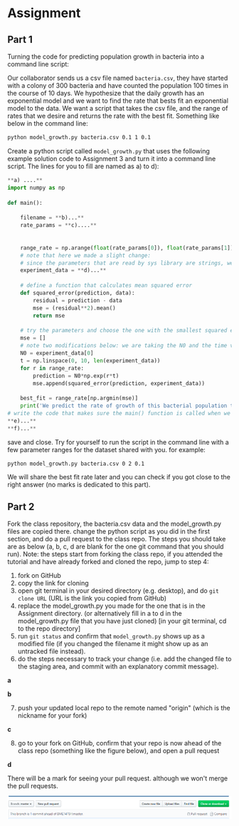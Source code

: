 # Assignment

## Part 1
Turning the code for predicting population growth in bacteria into a command line script:

Our collaborator sends us a csv file named `bacteria.csv`, they have started with a colony of 300 bacteria and have counted the population 100 times in the course of 10 days. We hypothesize that the daily growth has an exponential model and we want to find the rate that bests fit an exponential model to the data. We want a script that takes the csv file, and the range of rates that we desire and returns the rate with the best fit. Something like below in the command line:

```bash
python model_growth.py bacteria.csv 0.1 1 0.1
```

Create a python script called `model_growth.py` that uses the following example solution code to Assignment 3 and turn it into a command line script.
The lines for you to fill are named as a) to d):

```Python
**a) ....**
import numpy as np

def main():

    filename = **b)...**
    rate_params = **c)....**


    range_rate = np.arange(float(rate_params[0]), float(rate_params[1]), float(rate_params[2]))
    # note that here we made a slight change:
    # since the parameters that are read by sys library are strings, we have to convert them to floats. If we were using argpars library we could define type = 'float'
    experiment_data = **d)...**

    # define a function that calculates mean squared error
    def squared_error(prediction, data):
        residual = prediction - data
        mse = (residual**2).mean()          
        return mse

    # try the parameters and choose the one with the smallest squared error
    mse = []
    # note two modifications below: we are taking the N0 and the time vector from data
    N0 = experiment_data[0]
    t = np.linspace(0, 10, len(experiment_data))
    for r in range_rate:
        prediction = N0*np.exp(r*t)
        mse.append(squared_error(prediction, experiment_data))

    best_fit = range_rate[np.argmin(mse)]
    print('We predict the rate of growth of this bacterial population to be', best_fit)
# write the code that makes sure the main() function is called when we run the script from command line
**e)...**
**f)...**
```
save and close.
Try for yourself to run the script in the command line with a few parameter ranges for the dataset shared with you. for example:
```
python model_growth.py bacteria.csv 0 2 0.1
```
We will share the best fit rate later and you can check if you got close to the right answer (no marks is dedicated to this part).

## Part 2
Fork the class repository, the bacteria.csv data and the model_growth.py files are copied there. change the python script as you did in the first section, and do a pull request to the class repo. The steps you should take are as below (a, b, c, d are blank for the one git command that you should run).
Note: the steps start from forking the class repo, if you attended the tutorial and have already forked and cloned the repo, jump to step 4:
  1. fork on GitHub
  2. copy the link for cloning
  3. open git terminal in your desired directory (e.g. desktop), and do `git clone URL` (URL is the link you copied from GitHub)
  4. replace the model_growth.py you made for the one that is in the Assignment directory. (or alternatively fill in a to d in the model_growth.py file that you have just cloned)
  [in your git terminal, cd to the repo directory]
  5. run `git status` and confirm that `model_growth.py` shows up as a modified file (if you changed the filename it might show up as an untracked file instead).
  6. do the steps necessary to track your change (i.e. add the changed file to the staging area, and commit with an explanatory commit message).

  **a**

  **b**

  7. push your updated local repo to the remote named "origin" (which is the nickname for your fork)

  **c**

  8. go to your fork on GitHub, confirm that your repo is now ahead of the class repo (something like the figure below), and open a pull request

  **d**

  There will be a mark for seeing your pull request. although we won't merge the pull requests.

![Figure showing the status before pull request](PR.png)
